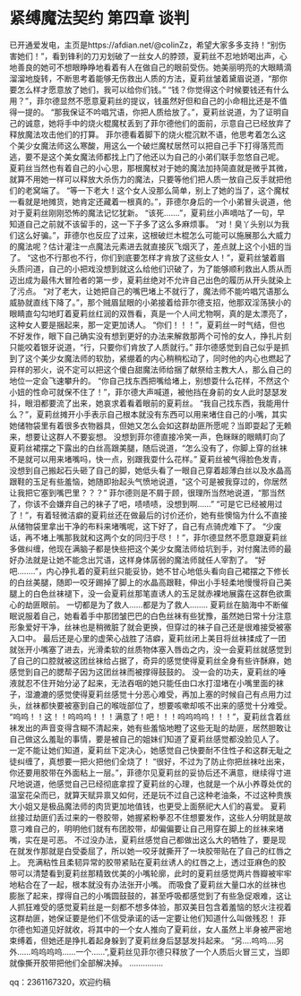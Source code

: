 # 紧缚魔法契约 第四章 谈判

已开通爱发电，主页是https://afdian.net/@colinZz，希望大家多多支持！“别伤害她们！”，看到锋利的刀刃划破了一丝女人的脖颈，夏莉丝不忍地娇喝出声，心地善良的她可不想眼睁睁地看着有人在做自己的眼前受伤。她美丽明亮的大眼睛滴溜溜地旋转，不断思考着能够无伤救出人质的方法，夏莉丝皱着黛眉说道，“那你要怎么样才愿意放了她们，我可以给你们钱。”
“钱？你觉得这个时候要钱还有什么用？”，菲尔德显然不愿意夏莉丝的提议，钱虽然好但和自己的小命相比还是不值得一提的。
“那我保证不吟唱咒语，你把人质给放了。”，夏莉丝说道，为了证明自己的诚意，她将手中的烧火棍魔杖丢到了菲尔德他们的面前，示意自己已经放弃了释放魔法攻击他们的打算。
菲尔德看着脚下的烧火棍沉默不语，他思考着怎么这个美少女魔法师这么寒酸，用这么一个破烂魔杖居然可以把自己手下打得落荒而逃，要不是这个美女魔法师都找上门了他还以为自己的小弟们联手忽悠自己呢。
夏莉丝当然也有着自己的小心思，那根魔杖对于她的魔法加持简直就是微乎其微，就算不用她一样可以释放大杀伤力的魔法，只要等他们把人质一放自己反手就把他们的老窝端了。
“等一下老大！这个女人没那么简单，别上了她的当了，这个魔杖一看就是地摊货，她肯定还藏着一根真的。”，菲德尔身后的一个小弟冒头说道，他对于夏莉丝刚刚恐怖的魔法记忆犹新。
“该死…….”，夏莉丝小声嘀咕了一句，早知道自己之前就不该留手的，这一下子多了这么多麻烦事。
“对！臭丫头别以为我们这么好骗。”，菲德尔也反应了过来，这根破烂木棍怎么可能可以施展那么大威力的魔法呢？估计灌注一点魔法元素进去就直接灰飞烟灭了，差点就上这个小妞的当了。
“这也不行那也不行，你们到底要怎样才肯放了这些女人！”，夏莉丝皱着眉头质问道，自己的小把戏没想到就这么给他们识破了，为了能够顺利救出人质从而迈出成为最伟大冒险者的第一步，夏莉丝绝对不允许自己出色的履历从开头就染上了污点。
“对了老大，让她把自己的嘴巴堵上不就行了，魔法师不能吟唱咒语那么威胁就直线下降了。”，那个贼眉鼠眼的小弟接着给菲尔德支招，他那双淫荡狭小的眼睛直勾勾地盯着夏莉丝红润的双唇看，真是一个人间尤物啊，真的是太漂亮了，这种女人要是捆起来，那一定更加诱人。
“你们！！！”，夏莉丝一时气结，但也不好发作，眼下自己确实没有想到更好的办法来解救那两个可怜的女人，挣扎片刻只能咬着银牙说道，“行，只要你们肯放了人质就行。”
菲尔德感觉到自己似乎是抓到了这个美少女魔法师的软肋，紧绷着的内心稍稍松动了，同时他的内心也燃起了异样的邪火，说不定可以把这个傻白甜魔法师给捆了献祭给主教大人，那么自己的地位一定会飞速攀升的。
“你自己找东西把嘴给堵上，别想耍什么花样，不然这个小妞的性命可就保不住了！”，菲尔德大声喊道，被他挡在身前的女人此时瑟瑟发抖，眼泪都要流了出来，她哀求着看着眼前的夏莉丝。
“我自己找东西，我能用什么？”，夏莉丝摊开小手表示自己根本就没有东西可以用来堵住自己的小嘴，其实她储物袋里有着很多衣物器具，但她又怎么会如这群劫匪所愿呢？当即耍起了无赖来，想要让这群人不要妄想。
没想到菲尔德直接冷笑一声，色眯眯的眼睛盯向了夏莉丝裙摆之下露出的白丝高跟美腿，随后说道，“怎么没有了，你脚上穿的丝袜不是就可以用来堵嘴吗，快一点，别跟我耍什么花样。”
夏莉丝被气得脸色发青，没想到自己搬起石头砸了自己的脚，她低头看了一眼自己穿着超薄白丝以及水晶高跟鞋的玉足有些羞恼，她随即抬起头气愤地说道，“这个可是被我穿过的，你居然让我把它塞到嘴巴里？？？”
菲尔德则是不屑于顾，很理所当然地说道，“那当然了，你该不会嫌弃自己的袜子了吧，啧啧啧，没想到啊……”
“可是它已经被用过了！”，有着轻微洁癖的夏莉丝还在做最后的讨价还价，她有些懊恼为什么不直接从储物袋里拿出干净的布料来堵嘴呢，这下好了，自己有点骑虎难下了。
“少废话，再不堵上嘴那我就和这两个女的同归于尽！！”，菲尔德显然不愿意跟夏莉丝多做纠缠，他现在满脑子都是快些把这个美少女魔法师给坑到手，对付魔法师的最好办法就是让她不能念出咒语，这样身体孱弱的魔法师就任人宰割了。
“好吧……..”，内心挣扎着的夏莉丝只能妥协，她不甘心地低头看向自己裙摆之下修长的白丝美腿，随即一咬牙踢掉了脚上的水晶高跟鞋，伸出小手轻柔地慢慢将自己美腿上的白色丝袜褪下，没一会夏莉丝那笔直诱人的玉足就赤裸地展露在这群色欲熏心的劫匪眼前。
一切都是为了救人……都是为了救人……..
夏莉丝在脑海中不断催眠说服着自己，她看着手中那团皱巴巴的白色丝袜有些犹豫，虽然她日常十分注意形象爱好干净，丝袜也是稍微脏了就会更换，但穿过的袜子自己还是很难接受被塞入口中。
最后还是心里的虚荣心战胜了洁癖，夏莉丝闭上美目将丝袜揉成了一团就张开小嘴塞了进去，光滑柔软的丝质物体塞入唇齿之内，没一会夏莉丝就感觉到了自己的口腔就被这团丝袜给占据了，奇异的感觉使得夏莉丝全身有些许酥麻，她感觉到自己的腮帮子因为这团丝袜而被撑得鼓鼓的。
没一会的功夫，夏莉丝的唾液就忍不住开始分泌了起来，无法吞咽的她只能任由口水打湿堵在小嘴里面的袜子，湿漉漉的感觉使得夏莉丝感觉十分恶心难受，再加上塞的时候自己有点用力过头，丝袜都快要被塞到自己的喉咙部位了，想要咳嗽却咳不出来的感觉十分难受。
“呜呜！！这！！呜呜呜！！！满意了！吧！！！呜呜呜呜！！！”，夏莉丝含着丝袜发出的声音变得含糊不清起来，她有些羞恼地瞪了这些无耻的劫匪，居然胆敢让自己做这么羞耻的事情，要是被自己的姐妹们知道了夏莉丝感觉都没脸见人了。
一定不能让她们知道，夏莉丝下定决心，她感觉自己快要耐不住性子和这群无耻之徒纠缠了，真想要一把火把他们全烧了！
“很好，不过为了防止你把丝袜吐出来，你还要用胶带在外面粘上一层。”，菲德尔见夏莉丝的妥协后还不满意，继续得寸进尺地说道，他感觉自己已经彻底拿捏了夏莉丝的心理，也就是一个从小养尊处优的温室花朵而已，就算天赋异禀又如何，还是玩不过自己这种老油条，不过这种贵族大小姐又是极品魔法师的肉货更加地值钱，也更受上面祭祀大人们的喜爱。
夏莉丝接过劫匪们丢过来的一卷胶带，她握紧粉拳忍不住想要发作，这些人分明就是故意刁难自己的，明明他们就有布团胶带，却偏偏要让自己用穿在脚上的丝袜来堵嘴，实在是可恶。
不过没办法，夏莉丝感觉自己都做出这么大的牺牲了，要是现在就发作那就是白受委屈了，所以她一咬牙就撕开了一块胶带贴在了自己的红唇之上。
充满粘性且柔韧异常的胶带紧贴在夏莉丝诱人的红唇之上，透过亚麻色的胶带可以清楚看到夏莉丝那精致优美的小嘴轮廓，此时的夏莉丝感觉两片唇瓣被牢牢地粘合在了一起，根本就没有办法张开小嘴。
而吸食了夏莉丝大量口水的丝袜也膨胀了起来，撑得自己的小嘴圆鼓鼓的，甚至呼吸都感觉到了有些急促艰难，这让人抓狂难受的感觉夏莉丝是一刻都不想多体验，那双美目包含着羞恼的怒火注视着这群劫匪，她保证要是他们不信受承诺的话一定要让他们知道什么叫做残忍！
菲尔德也知道见好就收，将其中的一个女人推向了夏莉丝，女人虽然上半身被严密地束缚着，但她还是挣扎着起身躲到了夏莉丝身后瑟瑟发抖起来。
“另….呜呜….另外……呜呜呜呜……一个……”,夏莉丝见菲尔德只释放了一个人质后火冒三丈，当即就像撕开胶带把他们全部解决掉。
……………

qq：2361167320，欢迎约稿